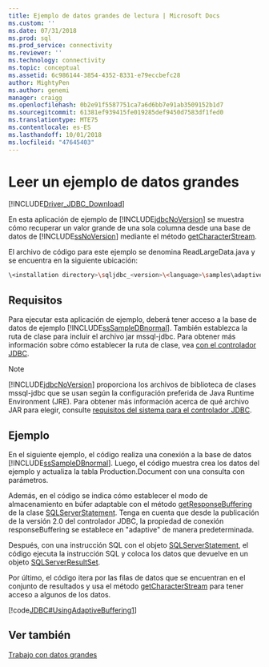 ```yaml
---
title: Ejemplo de datos grandes de lectura | Microsoft Docs
ms.custom: ''
ms.date: 07/31/2018
ms.prod: sql
ms.prod_service: connectivity
ms.reviewer: ''
ms.technology: connectivity
ms.topic: conceptual
ms.assetid: 6c986144-3854-4352-8331-e79eccbefc28
author: MightyPen
ms.author: genemi
manager: craigg
ms.openlocfilehash: 0b2e91f5587751ca7a6d6bb7e91ab3509152b1d7
ms.sourcegitcommit: 61381ef939415fe019285def9450d7583df1fed0
ms.translationtype: MTE75
ms.contentlocale: es-ES
ms.lasthandoff: 10/01/2018
ms.locfileid: "47645403"
---
```

# <a name="reading-large-data-sample"></a>Leer un ejemplo de datos grandes

[!INCLUDE[Driver_JDBC_Download](../../../includes/driver_jdbc_download.md)]

En esta aplicación de ejemplo de [!INCLUDE[jdbcNoVersion](../../../includes/jdbcnoversion_md.md)] se muestra cómo recuperar un valor grande de una sola columna desde una base de datos de [!INCLUDE[ssNoVersion](../../../includes/ssnoversion-md.md)] mediante el método [getCharacterStream](../../../connect/jdbc/reference/getcharacterstream-method-sqlserverresultset.md).

El archivo de código para este ejemplo se denomina ReadLargeData.java y se encuentra en la siguiente ubicación:

```bash
\<installation directory>\sqljdbc_<version>\<language>\samples\adaptive
```

## <a name="requirements"></a>Requisitos

Para ejecutar esta aplicación de ejemplo, deberá tener acceso a la base de datos de ejemplo [!INCLUDE[ssSampleDBnormal](../../../includes/sssampledbnormal_md.md)]. También establezca la ruta de clase para incluir el archivo jar mssql-jdbc. Para obtener más información sobre cómo establecer la ruta de clase, vea [con el controlador JDBC](../../../connect/jdbc/using-the-jdbc-driver.md).

> [!NOTE]  
> [!INCLUDE[jdbcNoVersion](../../../includes/jdbcnoversion_md.md)] proporciona los archivos de biblioteca de clases mssql-jdbc que se usan según la configuración preferida de Java Runtime Environment (JRE). Para obtener más información acerca de qué archivo JAR para elegir, consulte [requisitos del sistema para el controlador JDBC](../../../connect/jdbc/system-requirements-for-the-jdbc-driver.md).

## <a name="example"></a>Ejemplo

En el siguiente ejemplo, el código realiza una conexión a la base de datos [!INCLUDE[ssSampleDBnormal](../../../includes/sssampledbnormal_md.md)]. Luego, el código muestra crea los datos del ejemplo y actualiza la tabla Production.Document con una consulta con parámetros.

Además, en el código se indica cómo establecer el modo de almacenamiento en búfer adaptable con el método [getResponseBuffering](../../../connect/jdbc/reference/getresponsebuffering-method-sqlserverstatement.md) de la clase [SQLServerStatement](../../../connect/jdbc/reference/sqlserverstatement-class.md). Tenga en cuenta que desde la publicación de la versión 2.0 del controlador JDBC, la propiedad de conexión responseBuffering se establece en "adaptive" de manera predeterminada.

Después, con una instrucción SQL con el objeto [SQLServerStatement](../../../connect/jdbc/reference/sqlserverstatement-class.md), el código ejecuta la instrucción SQL y coloca los datos que devuelve en un objeto [SQLServerResultSet](../../../connect/jdbc/reference/sqlserverresultset-class.md).

Por último, el código itera por las filas de datos que se encuentran en el conjunto de resultados y usa el método [getCharacterStream](../../../connect/jdbc/reference/getcharacterstream-method-sqlserverresultset.md) para tener acceso a algunos de los datos.

[!code[JDBC#UsingAdaptiveBuffering1](../../../connect/jdbc/codesnippet/Java/reading-large-data-sample_1.java)]

## <a name="see-also"></a>Ver también

[Trabajo con datos grandes](../../../connect/jdbc/code-samples/working-with-large-data.md)
